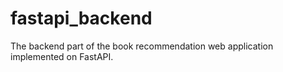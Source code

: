 # fastapi_backend
The backend part of the book recommendation web application implemented on FastAPI.
